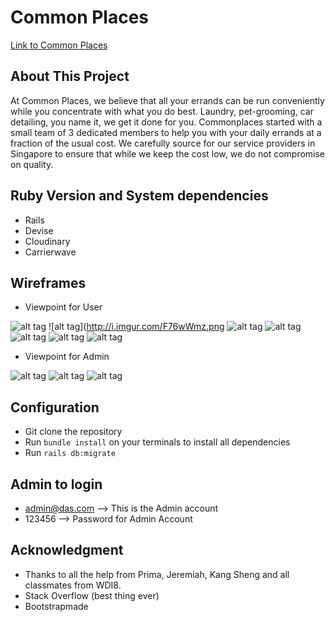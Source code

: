 # Common Places
[Link to Common Places](https://commonplaces-app.herokuapp.com/)

## About This Project

At Common Places, we believe that all your errands can be run conveniently while you concentrate with what you do best. Laundry, pet-grooming, car detailing, you name it, we get it done for you. Commonplaces started with a small
  team of 3 dedicated members to help you with your daily errands at a fraction of the usual cost. We carefully source for our service providers in Singapore to ensure that while we keep the cost low, we do not compromise on quality.

## Ruby Version and System dependencies
* Rails
* Devise
* Cloudinary
* Carrierwave

## Wireframes

* Viewpoint for User

![alt tag](http://i.imgur.com/rDcmRgL.png)
![alt tag](http://i.imgur.com/F76wWmz.png
![alt tag](http://i.imgur.com/j5jVGKc.png)
![alt tag](http://i.imgur.com/9gcQLf9.png)
![alt tag](http://i.imgur.com/wY5l5nR.png)
![alt tag](http://i.imgur.com/6RVyatw.png)
![alt tag](http://i.imgur.com/yaRlbrt.png)

* Viewpoint for Admin

![alt tag](http://i.imgur.com/GlhH7Wk.png)
![alt tag](http://i.imgur.com/AQoaszq.png)
![alt tag](http://i.imgur.com/vfhZhfU.png)



## Configuration
* Git clone the repository
* Run `bundle install` on your terminals to install all dependencies
* Run `rails db:migrate`

## Admin to login
* admin@das.com --> This is the Admin account
* 123456 --> Password for Admin Account

## Acknowledgment

* Thanks to all the help from Prima, Jeremiah, Kang Sheng and all classmates from WDI8.
* Stack Overflow (best thing ever)
* Bootstrapmade
